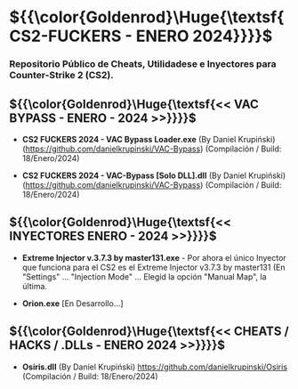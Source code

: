 # ${{\color{Goldenrod}\Huge{\textsf{CS2-FUCKERS - ENERO 2024}}}}\$ 
### Repositorio Público de Cheats, Utilidadese e Inyectores para Counter-Strike 2 (CS2).

## ${{\color{Goldenrod}\Huge{\textsf{<< VAC BYPASS - ENERO - 2024 >>}}}}\$
- **CS2 FUCKERS 2024 - VAC Bypass Loader.exe** (By Daniel Krupiński) (https://github.com/danielkrupinski/VAC-Bypass)
(Compilación / Build: 18/Enero/2024)

- **CS2 FUCKERS 2024 - VAC-Bypass [Solo DLL].dll** (By Daniel Krupiński) (https://github.com/danielkrupinski/VAC-Bypass)
(Compilación / Build: 18/Enero/2024)

## ${{\color{Goldenrod}\Huge{\textsf{<< INYECTORES ENERO - 2024 >>}}}}\$ 
- **Extreme Injector v.3.7.3 by master131.exe** - Por ahora el único Inyector que funciona para el CS2 es el Extreme Injector v3.7.3 by master131 (En "Settings" ... "Injection Mode" ... Elegid la opción "Manual Map", la última.

- **Orion.exe** [En Desarrollo...]
 
## ${{\color{Goldenrod}\Huge{\textsf{<< CHEATS / HACKS / .DLLs - ENERO 2024 >>}}}}\$ 
- **Osiris.dll** (By Daniel Krupiński) https://github.com/danielkrupinski/Osiris (Compilación / Build: 18/Enero/2024)
